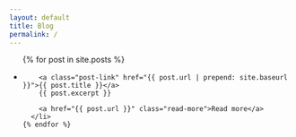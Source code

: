 ```yaml
---
layout: default
title: Blog
permalink: /
---
```


<div class="home">

  <ul class="post-list">
    {% for post in site.posts %}
      <li>
        <!-- <span class="post-meta">{{ post.date | date: "%b %-d, %Y" }}</span> -->

        <a class="post-link" href="{{ post.url | prepend: site.baseurl }}">{{ post.title }}</a>
        {{ post.excerpt }}

        <a href="{{ post.url }}" class="read-more">Read more</a>
      </li>
    {% endfor %}
  </ul>

  <!-- <p class="rss-subscribe">subscribe <a href="{{ "/feed.xml" | prepend: site.baseurl }}">via RSS</a></p> -->

</div>
